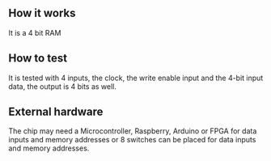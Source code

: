 <!---

This file is used to generate your project datasheet. Please fill in the information below and delete any unused
sections.

You can also include images in this folder and reference them in the markdown. Each image must be less than
512 kb in size, and the combined size of all images must be less than 1 MB.
-->

## How it works

It is a 4 bit RAM

## How to test

It is tested with 4 inputs, the clock, the write enable input and the 4-bit input data, the output is 4 bits as well.  

## External hardware

The chip may need a Microcontroller, Raspberry, Arduino or FPGA for data inputs and memory addresses or 8 switches can be placed for data inputs and memory addresses.
